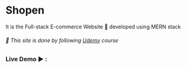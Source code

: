 # Shopen
It is the Full-stack E-commerce Website 🛒 developed using MERN stack

###### 📘 This site is done by following [Udemy](https://www.udemy.com/course/mern-ecommerce/) course


### Live Demo ▶️️ :

